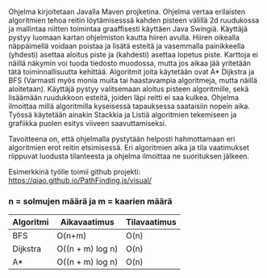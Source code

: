 Ohjelma kirjoitetaan Javalla Maven projketina.
Ohjelma vertaa erilaisten algoritmien tehoa reitin löytämisesssä kahden pisteen välillä 2d ruudukossa ja mallintaa niitten toimintaa graaffisesti käyttäen Java Swingiä. Käyttäjä pystyy luomaan kartan ohjelmiston kautta hiiren avulla. Hiiren oikealla näppäimellä voidaan poistaa ja lisätä esteitä ja vasemmalla painikkeella (yhdesti) asettaa aloitus piste ja (kahdesti) asettaa lopetus piste. Karttoja ei näillä näkymin voi tuoda tiedosto muodossa, mutta jos aikaa jää yritetään tätä toiminnallisuutta kehittää.
Algoritmit joita käytetään ovat A* Dijkstra ja BFS (Varmasti myös monia muita tai haastavampia algoritmeja, mutta näillä aloitetaan). Käyttäjä pystyy valitsemaan aloitus pisteen algoritmille, sekä lisäämään ruudukkoon esteitä, joiden
läpi reitti ei saa kulkea. Ohjelma ilmoittaa millä algoritmilla kyseisessä tapauksessa saataisiin nopein aika.
Työssä käytetään ainakin Stackkia ja Listiä  algoritmien tekemiseen ja grafiikka puolen esitys viiveen saavuttamiseksi.

Tavoitteena on, että ohjelmalla pystytään helposti hahmottamaan eri algoritmien erot reitin etsimisessä. Eri algoritmien aika ja tila vaatimukset riippuvat luodusta tilanteesta ja ohjelma ilmoittaa ne suorituksen jälkeen.

Esimerkkinä työlle toimii github projekti: https://qiao.github.io/PathFinding.js/visual/


### n = solmujen määrä ja m = kaarien määrä
Algoritmi | Aikavaatimus | Tilavaatimus
--------------- | ----- | ------
BFS | O(n+m) | O(n) |
Dijkstra | O((n + m) log n) | O(n)
A* | O((n + m) log n) | O(n)

